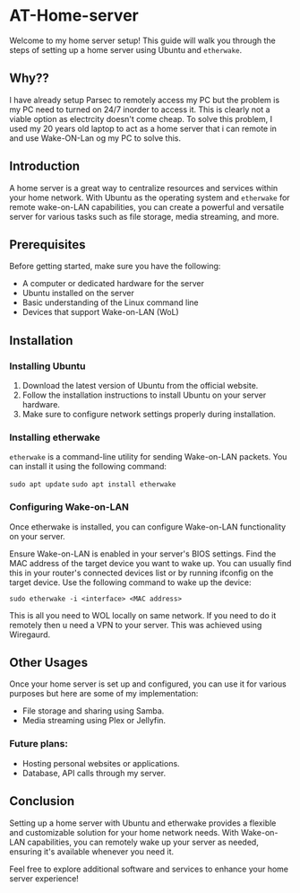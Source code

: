 # AT-Home-server

Welcome to my home server setup! This guide will walk you through the steps of setting up a home server using Ubuntu and `etherwake`.

## Why??
I have already setup Parsec to remotely access my PC but the problem is my PC need to turned on 24/7 inorder to access it. This is clearly not a viable option as electrcity doesn't come cheap. To solve this problem, I used my 20 years old laptop to act as a home server that i can remote in and use Wake-ON-Lan og my PC to solve this.

## Introduction

A home server is a great way to centralize resources and services within your home network. With Ubuntu as the operating system and `etherwake` for remote wake-on-LAN capabilities, you can create a powerful and versatile server for various tasks such as file storage, media streaming, and more.

## Prerequisites

Before getting started, make sure you have the following:

- A computer or dedicated hardware for the server
- Ubuntu installed on the server
- Basic understanding of the Linux command line
- Devices that support Wake-on-LAN (WoL)

## Installation

### Installing Ubuntu

1. Download the latest version of Ubuntu from the official website.
2. Follow the installation instructions to install Ubuntu on your server hardware.
3. Make sure to configure network settings properly during installation.

### Installing etherwake

`etherwake` is a command-line utility for sending Wake-on-LAN packets. You can install it using the following command:

`sudo apt update`
`sudo apt install etherwake`

### Configuring Wake-on-LAN
Once etherwake is installed, you can configure Wake-on-LAN functionality on your server.

Ensure Wake-on-LAN is enabled in your server's BIOS settings.
Find the MAC address of the target device you want to wake up. You can usually find this in your router's connected devices list or by running ifconfig on the target device.
Use the following command to wake up the device:

`sudo etherwake -i <interface> <MAC address>`

This is all you need to WOL locally on same network. If you need to do it remotely then u need a VPN to your server. This was achieved using Wiregaurd. 

## Other Usages
Once your home server is set up and configured, you can use it for various purposes but here are some of my implementation: 

- File storage and sharing using Samba.
- Media streaming using Plex or Jellyfin.

### Future plans: 
- Hosting personal websites or applications.
- Database, API calls through my server.

## Conclusion
Setting up a home server with Ubuntu and etherwake provides a flexible and customizable solution for your home network needs. With Wake-on-LAN capabilities, you can remotely wake up your server as needed, ensuring it's available whenever you need it.

Feel free to explore additional software and services to enhance your home server experience!
